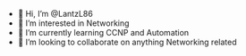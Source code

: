 - 👋 Hi, I’m @LantzL86
- 👀 I’m interested in Networking 
- 🌱 I’m currently learning CCNP and Automation
- 💞️ I’m looking to collaborate on anything Networking related 

<!---
LantzL86/LantzL86 is a ✨ special ✨ repository because its `README.md` (this file) appears on your GitHub profile.
You can click the Preview link to take a look at your changes.
--->
